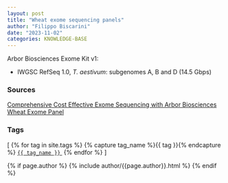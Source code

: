 ```yaml
---
layout: post
title: "Wheat exome sequencing panels"
author: "Filippo Biscarini"
date: "2023-11-02"
categories: KNOWLEDGE-BASE
---
```


Arbor Biosciences Exome Kit v1:
- IWGSC RefSeq 1.0, *T. aestivum*: subgenomes A, B and D (14.5 Gbps)


### Sources
[Comprehensive Cost Effective Exome Sequencing with Arbor Biosciences Wheat Exome Panel](https://www.youtube.com/watch?v=8ExNVak8UTU)

### Tags 

<span>[
  {% for tag in site.tags %}
    {% capture tag_name %}{{ tag }}{% endcapture %}
    <a href="/tag/{{ tag_name }}"><code class="highligher-rouge"><nobr>{{ tag_name }}</nobr></code>&nbsp;</a>
  {% endfor %}
]</span>


{% if page.author %}
  {% include author/{{page.author}}.html %}
{% endif %}

